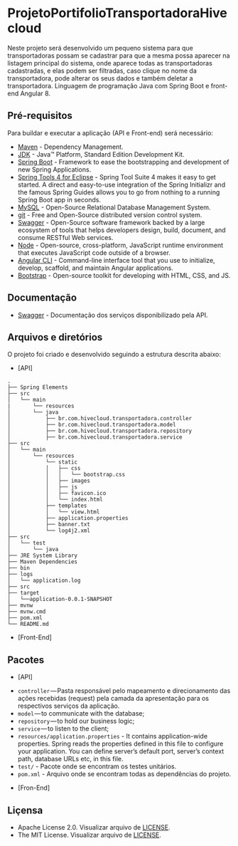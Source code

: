 # ProjetoPortifolioTransportadoraHivecloud
Neste projeto será desenvolvido um pequeno sistema para que transportadoras possam se cadastrar para que a mesma possa aparecer na listagem principal do sistema, onde aparece todas as transportadoras cadastradas, e elas podem ser filtradas, caso clique no nome da transportadora, pode alterar os seus dados e também deletar a transportadora. Linguagem de programação Java com Spring Boot e front-end Angular 8.

## Pré-requisitos

Para buildar e executar a aplicação (API e Front-end) será necessário:
* 	[Maven](https://maven.apache.org/) - Dependency Management.
* 	[JDK](http://www.oracle.com/technetwork/java/javase/downloads/jdk8-downloads-2133151.html) - Java™ Platform, Standard Edition Development Kit.
* 	[Spring Boot](https://spring.io/projects/spring-boot) - Framework to ease the bootstrapping and development of new Spring Applications.
*   [Spring Tools 4 for Eclipse](https://spring.io/tools) - Spring Tool Suite 4 makes it easy to get started. A direct and easy-to-use integration of the Spring Initializr and the famous Spring Guides allows you to go from nothing to a running Spring Boot app in seconds.
* 	[MySQL](https://www.mysql.com/) - Open-Source Relational Database Management System.
* 	[git](https://git-scm.com/) - Free and Open-Source distributed version control system.
* 	[Swagger](https://swagger.io/) - Open-Source software framework backed by a large ecosystem of tools that helps developers design, build, document, and consume RESTful Web services.
*   [Node](https://nodejs.org/pt-br/download/) - Open-source, cross-platform, JavaScript runtime environment that executes JavaScript code outside of a browser.
* 	[Angular CLI](https://angular.io/cli) - Command-line interface tool that you use to initialize, develop, scaffold, and maintain Angular applications.
* 	[Bootstrap](https://getbootstrap.com/docs/4.3/getting-started/download/) - Open-source toolkit for developing with HTML, CSS, and JS.
## Documentação
* 	[Swagger](http://localhost:8088/swagger-ui.html) - Documentação dos serviços disponibilizado pela API.

## Arquivos e diretórios

O projeto foi criado e desenvolvido seguindo a estrutura descrita abaixo:

* 	[API]
```
.
├── Spring Elements
├── src
│   └── main
|       └── resources
│       └── java
│           ├── br.com.hivecloud.transportadora.controller
│           ├── br.com.hivecloud.transportadora.model
│           ├── br.com.hivecloud.transportadora.repository
│           ├── br.com.hivecloud.transportadora.service
├── src
│   └── main
│       └── resources
│           └── static
│           │   ├── css
│           │   │   └── bootstrap.css
│           │   ├── images
│           │   ├── js
│           │   ├── favicon.ico
│           │   └── index.html
│           ├── templates
│           │   └── view.html
│           ├── application.properties
│           ├── banner.txt
│           └── log4j2.xml
├── src
│   └── test
│       └── java
├── JRE System Library
├── Maven Dependencies
├── bin
├── logs
│   └── application.log
├── src
├── target
│   └──application-0.0.1-SNAPSHOT
├── mvnw
├── mvnw.cmd
├── pom.xml
└── README.md
```
* 	[Front-End]

## Pacotes

* 	[API]
- `controller` — Pasta responsável pelo mapeamento e direcionamento das ações recebidas (request) pela camada da apresentação para os respectivos serviços da aplicação.
- `model` — to communicate with the database;
- `repository` — to hold our business logic;
- `service` — to listen to the client;
- `resources/application.properties` - It contains application-wide properties. Spring reads the properties defined in this file to configure your application. You can define server’s default port, server’s context path, database URLs etc, in this file.
- `test/` - Pacote onde se encontram os testes unitários.
- `pom.xml` - Arquivo onde se encontram todas as dependências do projeto.

* 	[Fron-End]


## Liçensa
* 	Apache License 2.0. Visualizar arquivo de [LICENSE](https://github.com/BrunoFelix/ProjetoPortifolioTransportadoraHivecloud/blob/master/LICENSE_APACHE).
* 	The MIT License. Visualizar arquivo de [LICENSE](https://github.com/codecentric/LICENSE_MIT).
